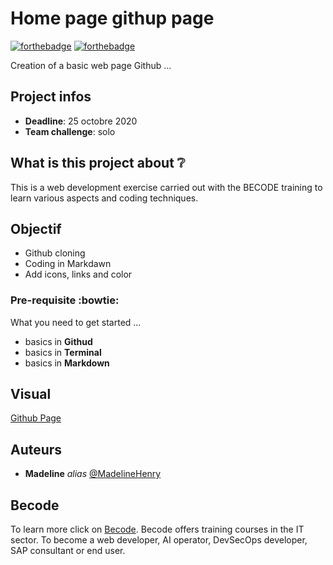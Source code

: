 # Home page githup page

[![forthebadge](https://forthebadge.com/images/badges/made-with-markdown.svg)](http://forthebadge.com) 
[![forthebadge](https://forthebadge.com/images/badges/powered-by-black-magic.svg)](http://forthebadge.com) 

Creation of a basic web page Github ...

## Project infos 

- **Deadline**: 25 octobre 2020
- **Team challenge**: solo 

## What is this project about :grey_question:

This is a web development exercise carried out with the BECODE training to learn various aspects and coding techniques. 

## Objectif

- Github cloning
- Coding in Markdawn
-  Add icons, links and color

### Pre-requisite :bowtie:

What you need to get started ...

- basics in **Githud**
- basics in **Terminal**
- basics in **Markdown**  

## Visual
[Github Page](https://madelinehenry.github.io.)

## Auteurs
* **Madeline** _alias_ [@MadelineHenry](https://github.com/MadelineHenry)

## Becode
To learn more click on [Becode](https://becode.org/). Becode offers training courses in the IT sector. To become a web developer, AI operator, DevSecOps developer, SAP consultant or end user. 
